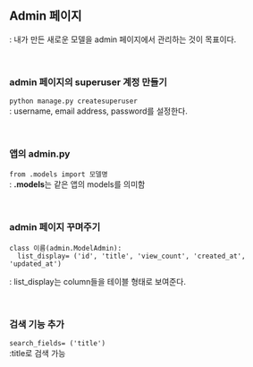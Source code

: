 ## Admin 페이지

: 내가 만든 새로운 모델을 admin 페이지에서 관리하는 것이 목표이다.

<br>

### admin 페이지의 superuser 계정 만들기
`python manage.py createsuperuser`  
: username, email address, password를 설정한다.

<br>

### 앱의 admin.py
`from .models import 모델명`  
: **.models**는 같은 앱의 models를 의미함

<br>

### admin 페이지 꾸며주기
```
class 이름(admin.ModelAdmin):
  list_display= ('id', 'title', 'view_count', 'created_at', 'updated_at')
```
: list_display는 column들을 테이블 형태로 보여준다.

<br>

### 검색 기능 추가
`search_fields= ('title')`  
:title로 검색 가능
